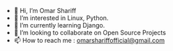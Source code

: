 - 👋 Hi, I’m Omar Shariff
- 👀 I’m interested in Linux, Python.
- 🌱 I’m currently learning Django.
- 💞️ I’m looking to collaborate on Open Source Projects
- 📫 How to reach me : omarshariffofficial@gmail.com
<!---
kabeershariff/kabeershariff is a ✨ special ✨ repository because its `README.md` (this file) appears on your GitHub profile.
You can click the Preview link to take a look at your changes.
--->
